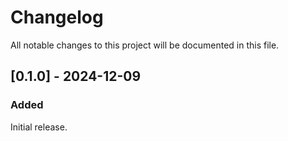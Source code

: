 # Changelog

All notable changes to this project will be documented in this file.

## [0.1.0] - 2024-12-09

### Added

Initial release.
